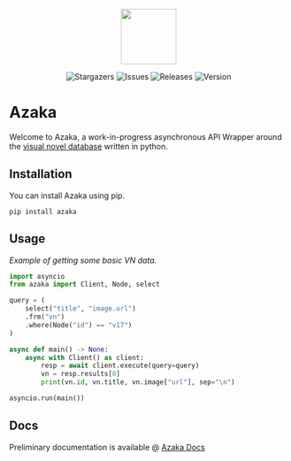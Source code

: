 <p align="center"> <img src="https://cdn-icons-png.flaticon.com/512/3276/3276136.png" height=100> </p>

<p align="center">
<img alt="Stargazers" src="https://img.shields.io/github/stars/mooncell07/Azaka?style=for-the-badge&logo=starship&color=C9CBFF&logoColor=D9E0EE&labelColor=302D41">
<img alt="Issues" src="https://img.shields.io/github/issues/mooncell07/Azaka?style=for-the-badge&logo=gitbook&color=B5E8E0&logoColor=D9E0EE&labelColor=302D41">
<img alt="Releases" src="https://img.shields.io/github/license/mooncell07/Azaka?style=for-the-badge&logo=github&color=F2CDCD&logoColor=D9E0EE&labelColor=302D41"/>
<img alt="Version" src="https://img.shields.io/pypi/v/azaka?style=for-the-badge&logo=github&color=89dceb&logoColor=D9E0EE&labelColor=302D41">

</p>

# Azaka

Welcome to Azaka, a work-in-progress asynchronous API Wrapper around the [visual novel database](https://vndb.org/) written in python.

## Installation

You can install Azaka using pip.

`pip install azaka`

## Usage

*Example of getting some basic VN data.*

```py
import asyncio
from azaka import Client, Node, select

query = (
    select("title", "image.url")
    .frm("vn")
    .where(Node("id") == "v17")
)

async def main() -> None:
    async with Client() as client:
        resp = await client.execute(query=query)
        vn = resp.results[0]
        print(vn.id, vn.title, vn.image["url"], sep="\n")

asyncio.run(main())
```

## Docs

Preliminary documentation is available @ [Azaka Docs](https://mooncell07.github.io/Azaka/)

